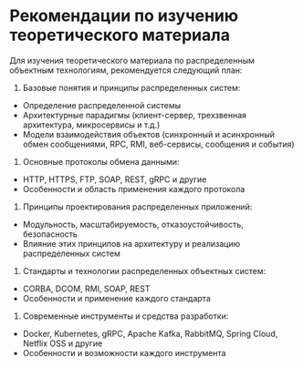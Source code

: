 # Рекомендации по изучению теоретического материала

Для изучения теоретического материала по распределенным объектным технологиям, рекомендуется следующий план:

1. Базовые понятия и принципы распределенных систем:

* Определение распределенной системы
* Архитектурные парадигмы (клиент-сервер, трехзвенная архитектура, микросервисы и т.д.)
* Модели взаимодействия объектов (синхронный и асинхронный обмен сообщениями, RPC, RMI, веб-сервисы, сообщения и события)

1. Основные протоколы обмена данными:

* HTTP, HTTPS, FTP, SOAP, REST, gRPC и другие
* Особенности и область применения каждого протокола

1. Принципы проектирования распределенных приложений:

* Модульность, масштабируемость, отказоустойчивость, безопасность
* Влияние этих принципов на архитектуру и реализацию распределенных систем

1. Стандарты и технологии распределенных объектных систем:

* CORBA, DCOM, RMI, SOAP, REST
* Особенности и применение каждого стандарта

1. Современные инструменты и средства разработки:

* Docker, Kubernetes, gRPC, Apache Kafka, RabbitMQ, Spring Cloud, Netflix OSS и другие
* Особенности и возможности каждого инструмента



